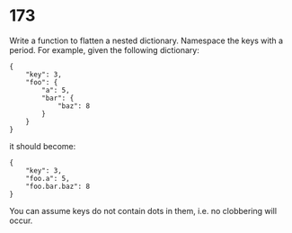 [_metadata_:number]:-      "173"
[_metadata_:difficulty]:-  "Easy"
[_metadata_:asker]:-       "Stripe"
[_metadata_:tags]:-        "data-structure"

# 173

Write a function to flatten a nested dictionary. Namespace the keys with a period.
For example, given the following dictionary:

```
{
    "key": 3,
    "foo": {
        "a": 5,
        "bar": {
            "baz": 8
        }
    }
}
```

it should become:

```
{
    "key": 3,
    "foo.a": 5,
    "foo.bar.baz": 8
}
```

You can assume keys do not contain dots in them, i.e. no clobbering will occur.
